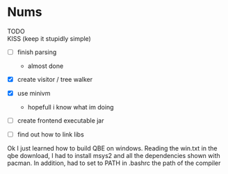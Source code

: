 # Nums

TODO <br>
KISS (keep it stupidly simple) 

- [ ] finish parsing
  - almost done
- [x] create visitor / tree walker
- [x] use minivm
  - hopefull i know what im doing
- [ ] create frontend executable jar
- [ ] find out how to link libs


Ok I just learned how to build QBE on windows. Reading the win.txt in the qbe download, I had to install msys2 and all the dependencies shown with pacman. In addition, had to set to PATH in .bashrc the path of the compiler
